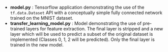 * **model.py** : Tensorflow application demonstrating the use of the `tf.data.Dataset` API with a conceptually simple fully connected network trained on the MNIST dataset.
* **transfer_learning_model.py** : Model demonstrating the use of pre-trained layers for feature extraction. The final layer is stripped and a new layer which will be used to predict a subset of the original dataset is implemented (Classes 0, 1, 2 will be predicted). Only the final layer is trained in the new model.
